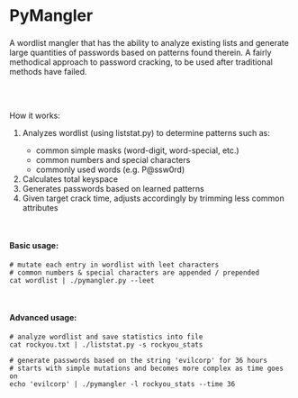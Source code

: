 # PyMangler

###
A wordlist mangler that has the ability to analyze existing lists and generate large quantities of passwords based on patterns found therein.  A fairly methodical approach to password cracking, to be used after traditional methods have failed.

<br>

##
How it works:

<ol>
	<li>Analyzes wordlist (using liststat.py) to determine patterns such as:</li>
	<ul>
		<li>common simple masks (word-digit, word-special, etc.)</li>
		<li>common numbers and special characters</li>
		<li>commonly used words (e.g. P@ssw0rd)</li>
	</ul>
	<li>Calculates total keyspace</li>
	<li>Generates passwords based on learned patterns</li>
	<li>Given target crack time, adjusts accordingly by trimming less common attributes</li>
</ol>


<br>

#### Basic usage:
~~~~
# mutate each entry in wordlist with leet characters
# common numbers & special characters are appended / prepended
cat wordlist | ./pymangler.py --leet
~~~~

<br>

#### Advanced usage:
~~~~
# analyze wordlist and save statistics into file
cat rockyou.txt | ./liststat.py -s rockyou_stats

# generate passwords based on the string 'evilcorp' for 36 hours
# starts with simple mutations and becomes more complex as time goes on
echo 'evilcorp' | ./pymangler -l rockyou_stats --time 36
~~~~
